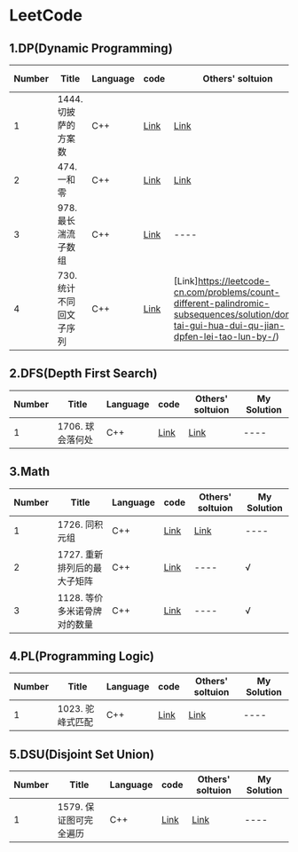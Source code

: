 # LeetCode
## 1.DP(Dynamic Programming)
 Number  | Title  | Language   | code    | Others' soltuion    | My Solution   
----  | ---- | -----  | ----   | ----   | ----  
1  | 1444. 切披萨的方案数 | C++  | [Link](https://github.com/TangDouOVO/LeetCode/blob/main/DP/1%E5%88%87%E6%8A%AB%E8%90%A8%E7%9A%84%E6%96%B9%E6%A1%88%E6%95%B0.cpp)   | [Link](https://leetcode-cn.com/problems/number-of-ways-of-cutting-a-pizza/solution/dong-tai-gui-hua-c-by-smilyt_/)   | ----  
2  | 474. 一和零 | C++  | [Link](https://github.com/TangDouOVO/LeetCode/blob/main/DP/2%E4%B8%80%E5%92%8C%E9%9B%B6.cpp)   | [Link](https://leetcode-cn.com/problems/ones-and-zeroes/solution/dong-tai-gui-hua-0-1bei-bao-wen-ti-labuladongdong-/)   | ----  
3  | 978. 最长湍流子数组 | C++  | [Link](https://github.com/TangDouOVO/LeetCode/blob/main/DP/3%E6%9C%80%E9%95%BF%E6%B9%8D%E6%B5%81%E5%AD%90%E6%95%B0%E7%BB%84.cpp)   | ----   | √
4  | 730. 统计不同回文子序列 | C++  | [Link](https://github.com/TangDouOVO/LeetCode/blob/main/DP/4%E7%BB%9F%E8%AE%A1%E4%B8%8D%E5%90%8C%E5%9B%9E%E6%96%87%E5%AD%90%E5%BA%8F%E5%88%97.cpp)   | [Link]https://leetcode-cn.com/problems/count-different-palindromic-subsequences/solution/dong-tai-gui-hua-dui-qu-jian-dpfen-lei-tao-lun-by-/)   | ----  


## 2.DFS(Depth First Search)
 Number  | Title  | Language   | code    | Others' soltuion    | My Solution  
----  | ---- | -----  | ----   | ----   | ----  
1  | 1706. 球会落何处 | C++  | [Link](https://github.com/TangDouOVO/LeetCode/blob/main/DFS/1%E7%90%83%E4%BC%9A%E8%90%BD%E4%BD%95%E5%A4%84.cpp)   | [Link](https://leetcode-cn.com/problems/where-will-the-ball-fall/solution/dfs-mo-ni-jian-dan-yi-dong-by-yfxu_0209-n602/)   | ----  



## 3.Math
 Number  | Title  | Language   | code    | Others' soltuion    | My Solution  
----  | ---- | -----  | ----   | ----   | ----  
1  | 1726. 同积元组 | C++  | [Link](https://github.com/TangDouOVO/LeetCode/blob/main/Math/1%E5%90%8C%E7%A7%AF%E5%85%83%E7%BB%84.cpp)   | [Link](https://leetcode-cn.com/problems/tuple-with-same-product/solution/c-ha-xi-huan-chong-si-lu-jie-jue-tle-by-drtg5/)   | ----  
2  | 1727. 重新排列后的最大子矩阵 | C++  | [Link](https://github.com/TangDouOVO/LeetCode/blob/main/Math/2%E9%87%8D%E6%96%B0%E6%8E%92%E5%88%97%E5%90%8E%E7%9A%84%E6%9C%80%E5%A4%A7%E5%AD%90%E7%9F%A9%E9%98%B5.cpp)   | ----   | √  
3  | 1128. 等价多米诺骨牌对的数量 | C++  | [Link](https://github.com/TangDouOVO/LeetCode/blob/main/Math/2%E9%87%8D%E6%96%B0%E6%8E%92%E5%88%97%E5%90%8E%E7%9A%84%E6%9C%80%E5%A4%A7%E5%AD%90%E7%9F%A9%E9%98%B5.cpp)   | ----   | √  


## 4.PL(Programming Logic)
 Number  | Title  | Language   | code    | Others' soltuion    | My Solution   
----  | ---- | -----  | ----   | ----   | ----  
1  | 1023. 驼峰式匹配 | C++  | [Link](https://github.com/TangDouOVO/LeetCode/blob/main/LP/1%E9%A9%BC%E5%B3%B0%E5%BC%8F%E5%8C%B9%E9%85%8D.cpp)   | [Link](https://leetcode-cn.com/problems/camelcase-matching/solution/zhong-gui-zhong-ju-kuo-zhan-de-zi-fu-chu-nyvs/)   | ---- 



## 5.DSU(Disjoint Set Union)
 Number  | Title  | Language   | code    | Others' soltuion    | My Solution   
----  | ---- | -----  | ----   | ----   | ----  
1  | 1579. 保证图可完全遍历 | C++  | [Link](https://github.com/TangDouOVO/LeetCode/blob/main/DSU/1%E4%BF%9D%E8%AF%81%E5%9B%BE%E5%8F%AF%E5%AE%8C%E5%85%A8%E9%81%8D%E5%8E%86.cpp)   | [Link](https://leetcode-cn.com/problems/remove-max-number-of-edges-to-keep-graph-fully-traversable/solution/bing-cha-ji-zheng-ming-zui-zhong-di-san-chong-lei-/)   | ---- 




